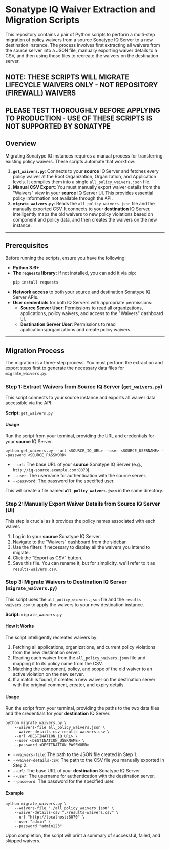 # Sonatype IQ Waiver Extraction and Migration Scripts

This repository contains a pair of Python scripts to perform a multi-step migration of policy waivers from a source Sonatype IQ Server to a new destination instance. The process involves first extracting all waivers from the source server into a JSON file, manually exporting waiver details to a CSV, and then using those files to recreate the waivers on the destination server.

## NOTE: THESE SCRIPTS WILL MIGRATE LIFECYCLE WAIVERS ONLY - NOT REPOSITORY (FIREWALL) WAIVERS
## PLEASE TEST THOROUGHLY BEFORE APPLYING TO PRODUCTION - USE OF THESE SCRIPTS IS NOT SUPPORTED BY SONATYPE

## Overview

Migrating Sonatype IQ instances requires a manual process for transferring existing policy waivers. These scripts automate that workflow:

1.  **`get_waivers.py`**: Connects to your **source** IQ Server and fetches every policy waiver at the Root Organization, Organization, and Application levels. It compiles them into a single `all_policy_waivers.json` file.
2.  **Manual CSV Export**: You must manually export waiver details from the "Waivers" view in your **source** IQ Server UI. This provides essential policy information not available through the API.
3.  **`migrate_waivers.py`**: Reads the `all_policy_waivers.json` file and the manually exported CSV. It connects to your **destination** IQ Server, intelligently maps the old waivers to new policy violations based on component and policy data, and then creates the waivers on the new instance.

---

## Prerequisites

Before running the scripts, ensure you have the following:

* **Python 3.6+**
* **The `requests` library:** If not installed, you can add it via pip:
    ```shell
    pip install requests
    ```
* **Network access** to both your source and destination Sonatype IQ Server APIs.
* **User credentials** for both IQ Servers with appropriate permissions:
    * **Source Server User**: Permissions to read all organizations, applications, policy waivers, and access to the "Waivers" dashboard UI.
    * **Destination Server User**: Permissions to read applications/organizations and create policy waivers.

---

## Migration Process

The migration is a three-step process. You must perform the extraction and export steps first to generate the necessary data files for `migrate_waivers.py`.

### Step 1: Extract Waivers from Source IQ Server (`get_waivers.py`)

This script connects to your source instance and exports all waiver data accessible via the API.

**Script:** `get_waivers.py`

#### **Usage**

Run the script from your terminal, providing the URL and credentials for your **source** IQ Server.

```shell
python get_waivers.py --url <SOURCE_IQ_URL> --user <SOURCE_USERNAME> --password <SOURCE_PASSWORD>
```

* `--url`: The base URL of your **source** Sonatype IQ Server (e.g., `http://iq-source.example.com:8070`).
* `--user`: The username for authentication with the source server.
* `--password`: The password for the specified user.

This will create a file named **`all_policy_waivers.json`** in the same directory.

### Step 2: Manually Export Waiver Details from Source IQ Server (UI)

This step is crucial as it provides the policy names associated with each waiver.

1.  Log in to your **source** Sonatype IQ Server.
2.  Navigate to the "Waivers" dashboard from the sidebar.
3.  Use the filters if necessary to display all the waivers you intend to migrate.
4.  Click the "Export as CSV" button.
5.  Save this file. You can rename it, but for simplicity, we'll refer to it as `results-waivers.csv`.

### Step 3: Migrate Waivers to Destination IQ Server (`migrate_waivers.py`)

This script uses the `all_policy_waivers.json` file and the `results-waivers.csv` to apply the waivers to your new destination instance.

**Script:** `migrate_waivers.py`

#### **How it Works**

The script intelligently recreates waivers by:

1.  Fetching all applications, organizations, and current policy violations from the new destination server.
2.  Reading each waiver from the `all_policy_waivers.json` file and mapping it to its policy name from the CSV.
3.  Matching the component, policy, and scope of the old waiver to an active violation on the new server.
4.  If a match is found, it creates a new waiver on the destination server with the original comment, creator, and expiry details.

#### **Usage**

Run the script from your terminal, providing the paths to the two data files and the credentials for your **destination** IQ Server.

```shell
python migrate_waivers.py \
    --waivers-file all_policy_waivers.json \
    --waiver-details-csv results-waivers.csv \
    --url <DESTINATION_IQ_URL> \
    --user <DESTINATION_USERNAME> \
    --password <DESTINATION_PASSWORD>
```

* `--waivers-file`: The path to the JSON file created in Step 1.
* `--waiver-details-csv`: The path to the CSV file you manually exported in Step 2.
* `--url`: The base URL of your **destination** Sonatype IQ Server.
* `--user`: The username for authentication with the destination server.
* `--password`: The password for the specified user.

#### **Example**

```shell
python migrate_waivers.py \
    --waivers-file "./all_policy_waivers.json" \
    --waiver-details-csv "./results-waivers.csv" \
    --url "http://localhost:8070" \
    --user "admin" \
    --password "admin123"
```

Upon completion, the script will print a summary of successful, failed, and skipped waivers.
